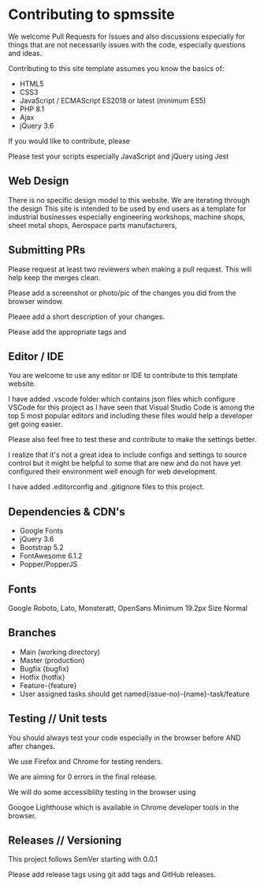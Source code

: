 # Contributing to spmssite

We welcome Pull Requests for Issues and also discussions especially for things that are not necessarily issues with the code, especially questions and ideas.

Contributing to this site template assumes you know the basics of:

- HTML5
- CSS3
- JavaScript / ECMAScript ES2018 or latest (minimum ES5)
- PHP 8.1
- Ajax
- jQuery 3.6

If you would like to contribute, please 

Please test your scripts especially JavaScript and jQuery using Jest

## Web Design

There is no specific design model to this website. We are iterating through the design 
This site is intended to be used by end users as a template for industrial 
businesses especially engineering workshops, machine shops, sheet metal shops,
Aerospace parts manufacturers, 

## Submitting PRs

Please request at least two reviewers when making a pull request.
This will help keep the merges clean.

Please add a screenshot or photo/pic of the changes you did from the browser window.

Pleaee add a short description of your changes.

Please add the appropriate tags and 

## Editor / IDE

You are welcome to use any editor or IDE to contribute to this template website.

I have added .vscode folder which contains json files which configure VSCode for this project as I have seen that Visual Studio Code is among the top 5 most popular editors and including these files would help a developer get going easier. 

Please also feel free to test these and contribute to make the settings better.


I realize that it's not a great idea to include configs and settings to source control but it might be helpful to some that are new and do not have yet configured their environment well enough for web development.

I have added .editorconfig and .gitignore files to this project.

## Dependencies & CDN's

- Google Fonts
- jQuery 3.6
- Bootstrap 5.2
- FontAwesome 6.1.2
- Popper/PopperJS 

## Fonts

Google Roboto, Lato, Monsteratt, OpenSans
Minimum 19.2px Size Normal

## Branches

- Main (working directory)
- Master (production)
- Bugfix {bugfix}
- Hotfix (hotfix}
- Feature-{feature}
- User assigned tasks should get named{issue-no)-{name}-task/feature

## Testing // Unit tests

You should always test your code especially in the browser before AND after changes.

We use Firefox and Chrome for testing renders.  

We are aiming for 0 errors in the final release.

We will do some accessiblilty testing in the browser using

Googoe Lighthouse which is available in Chrome developer tools in the browser.

## Releases // Versioning

This project follows SemVer starting with 0.0.1

Please add release tags using git add tags and GitHub releases.
